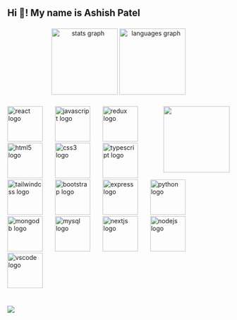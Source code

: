 <h2 align="left">Hi 👋! My name is Ashish Patel</h2>

###

<div align="center">
  <img src="https://github-readme-stats.vercel.app/api?username=ashishpatel11&hide_title=false&hide_rank=false&show_icons=true&include_all_commits=true&count_private=true&disable_animations=false&theme=dracula&locale=en&hide_border=false" height="150" alt="stats graph"  />
  <img src="https://github-readme-stats.vercel.app/api/top-langs?username=ashishpatel11&locale=en&hide_title=false&layout=compact&card_width=320&langs_count=5&theme=dracula&hide_border=false" height="150" alt="languages graph"  />
</div>

###

<img align="right" height="150" src="https://lh3.googleusercontent.com/pw/AP1GczMTi4koztDseHRcQWcfyIrEVON8kbfRTEuY9j-MTSrByOmfmwgoHhqX24hyFkfToeEZgD0E2R3P8ZxemrI2Ii1zGZavEqnKEsd9FPIkGA888MOu0-vdsf06gTQbDb4Hq78OyabVsiXy106WlF1Kzw06TB_asyPsOi42rffqv9uNKLjRRxepCFBZsBOzeJ9yuL4Eza0ynbhZbBpiK2VXP_RxCkOZbn2-hmbJg_TCMerV5ksg7ZwGxFWSIIfTGBD75EFApjO-RPXDRijnZRBHNSkEZiPOPOu41swGiTS-n_LB7dKWRDWl52iAPX9NDHkeMIRchNri99Qqz6O1f3EKPTrgqzu-T1n8gVSMIR_GYU5pj0WDPTpYsQKK0zeQVrYYE6LASaMNddxlC_5EIOJoQPoYyWleJjpMkyDOrlG9W4rxB2IV2HKPahw17NgQQfoqTtI8fb-neDJ1n15qO4StrnyRI0x2WtDbMLH4waLTuETIZEGYDmXStmTBVH_E3bAp28b8Z6p_7dGPvYs3AzeW0CwvxwkzSMBgjzmZQbn1FF3CgJ6DGHaI9mcFBc_FqdJJhuutykKRgSBW5pVFbQitVrS-WtHrjyQb17RPJx-G8Lbl_noAWGYUW-0SW9DZjqiwcbP9e2SxmN-5r-pl_6t_VcWngMLAypKDo-P4dn8ibff6fYoTPnBvlB3h-Vd2YpsIU4fYSCIDOdUatfHmRPyz-sTu8FsxkBV0ijiM06KkXZOmF5YwPE2kJdNYRD6OaRsCuVGI5DhMZ-7rTT7SBpPKstbyOdCKk5EHElJvnIgrr64p7qTo-kVEi3WGlL800CyjYKUH9ZFBtHESTkTDw-o0vA2ubMlW0U0X_VYEdjiJb2d64IbwZYyKPDe0rhFNntxtzgqurYZz_4ONkwp4TlfpTCy3=w670-h893-s-no-gm?authuser=0"  />

###

<div align="left">
  <img src="https://cdn.jsdelivr.net/gh/devicons/devicon/icons/react/react-original.svg" height="80" alt="react logo"  />
  <img width="20" />
  <img src="https://cdn.jsdelivr.net/gh/devicons/devicon/icons/javascript/javascript-original.svg" height="80" alt="javascript logo"  />
  <img width="20" />
  <img src="https://cdn.jsdelivr.net/gh/devicons/devicon/icons/redux/redux-original.svg" height="80" alt="redux logo"  />
  <img width="20" />
  <img src="https://cdn.jsdelivr.net/gh/devicons/devicon/icons/html5/html5-original.svg" height="80" alt="html5 logo"  />
  <img width="20" />
  <img src="https://cdn.jsdelivr.net/gh/devicons/devicon/icons/css3/css3-original.svg" height="80" alt="css3 logo"  />
  <img width="20" />
  <img src="https://cdn.jsdelivr.net/gh/devicons/devicon/icons/typescript/typescript-original.svg" height="80" alt="typescript logo"  />
  <img width="20" />
  <img src="https://cdn.jsdelivr.net/gh/devicons/devicon/icons/tailwindcss/tailwindcss-original-wordmark.svg" height="80" alt="tailwindcss logo"  />
  <img width="20" />
  <img src="https://cdn.jsdelivr.net/gh/devicons/devicon/icons/bootstrap/bootstrap-original.svg" height="80" alt="bootstrap logo"  />
  <img width="20" />
  <img src="https://cdn.jsdelivr.net/gh/devicons/devicon/icons/express/express-original.svg" height="80" alt="express logo"  />
  <img width="20" />
  <img src="https://cdn.jsdelivr.net/gh/devicons/devicon/icons/python/python-original.svg" height="80" alt="python logo"  />
  <img width="20" />
  <img src="https://cdn.jsdelivr.net/gh/devicons/devicon/icons/mongodb/mongodb-original.svg" height="80" alt="mongodb logo"  />
  <img width="20" />
  <img src="https://cdn.jsdelivr.net/gh/devicons/devicon/icons/mysql/mysql-original.svg" height="80" alt="mysql logo"  />
  <img width="20" />
  <img src="https://cdn.jsdelivr.net/gh/devicons/devicon/icons/nextjs/nextjs-original.svg" height="80" alt="nextjs logo"  />
  <img width="20" />
  <img src="https://cdn.jsdelivr.net/gh/devicons/devicon/icons/nodejs/nodejs-original.svg" height="80" alt="nodejs logo"  />
  <img width="20" />
  <img src="https://cdn.jsdelivr.net/gh/devicons/devicon/icons/vscode/vscode-original.svg" height="80" alt="vscode logo"  />
</div>

###

<div align="left">
</div>

###

<br clear="both">

<img src="https://raw.githubusercontent.com/ashishpatel11/ashishpatel11/output/snake.svg"/>

###
